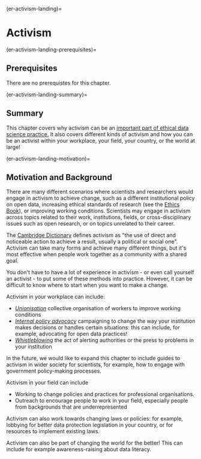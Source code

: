 (er-activism-landing)=
# Activism

(er-activism-landing-prerequisites)=
## Prerequisites

There are no prerequistes for this chapter. 

(er-activism-landing-summary)=
## Summary

This chapter covers why activism can be an [important part of ethical data science practice.](https://the-turing-way.netlify.app/ethical-research/ethical-research/activism/activism-ethics.md)
It also covers different kinds of activism and how you can be an activist within your workplace, your field, your country, or the world at large!

(er-activism-landing-motivation)=
## Motivation and Background

There are many different scenarios where scientists and researchers would engage in activism to achieve change, such as a different institutional policy on open data, increasing ethical standards of research (see the [Ethics Book](https://the-turing-way.netlify.app/ethical-research/ethical-research.html)), or improving working conditions. 
Scientists may engage in activism across topics related to their work, institutions, fields, or cross-disciplinary issues such as open research, or on topics unrelated to their career. 

The [Cambridge Dictionary](https://dictionary.cambridge.org/dictionary/english/activism) defines activism as "the use of direct and noticeable action to achieve a result, usually a political or social one". 
Activism can take many forms and achieve many different things, but it's most effective when people work together as a community with a shared goal. 

You don't have to have a lot of experience in activism - or even call yourself an activist - to put some of these methods into practice. 
However, it can be difficult to know where to start when you want to make a change. 

Activism in your workplace can include:
* [*Unionisation*](https://the-turing-way.netlify.app/ethical-research/ethical-research/activism/activism-unionisation.md) collective organisation of workers to improve working conditions 
* [*Internal policy advocacy*](https://the-turing-way.netlify.app/ethical-research/ethical-research/activism/activism-internal-policy.md) campaigning to change the way your institution makes decisions or handles certain situations: this can include, for example, advocating for open data practices!   
* [*Whistleblowing*](https://the-turing-way.netlify.app/ethical-research/ethical-research/activism/activism-whistleblowing.md) the act of alerting authorities or the press to problems in your institution 

In the future, we would like to expand this chapter to include guides to activism in wider society for scientists, for example, how to engage with government policy-making processes. 

Activism in your field can include 
* Working to change policies and practices for professional organisations.
* Outreach to encourage people to work in your field, especially people from backgrounds that are underrepresented 

Activism can also work towards changing laws or policies: for example, lobbying for better data protection legislation in your country, or for resources to implement existing laws.

Activism can also be part of changing the world for the better! 
This can include for example awareness-raising about data literacy.

